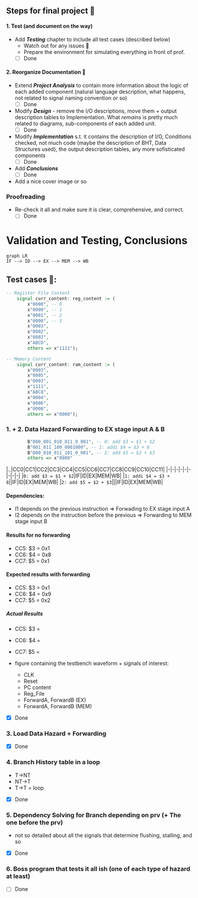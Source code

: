 ## Steps for final project 🥳

#### 1. Test (and document on the way)
- Add ***Testing*** chapter to include all test cases (described below)
	- Watch out for any issues 🙈
	- Prepare the environment for simulating everything in front of prof.
	- [ ] Done

#### 2. Reorganize Documentation 📃

- Extend ***Project Analysis*** to contain more information about the logic of each added component (natural language description, what happens, not related to signal naming convention or so)
	- [ ] Done
- Modify ***Design*** - remove the I/O descriptions, move them + output description tables to Implementation. What *remains* is pretty much related to diagrams, sub-components of each added unit.
	- [ ] Done
- Modify ***Implementation*** s.t. it contains the description of I/O, Conditions checked, not much code (maybe the description of BHT, Data Structures used), the output description tables, any more sofisticated components
	- [ ] Done
- Add ***Conclusions***
	- [ ] Done
- Add a nice cover image or so

### Proofreading
- Re-check it all and make sure it is clear, comprehensive, and correct.
	- [ ] Done

# Validation and Testing, Conclusions

```mermaid
graph LR
IF --> ID --> EX --> MEM --> WB
```

## Test cases 🧪:

```vhdl
-- Register File Content
	signal curr_content: reg_content := (
		x"0000", -- 0
		x"0000", -- 1
		x"0001", -- 2
		x"0000", -- 3
		x"0003",
		x"0002",
		x"0002",
		x"ABCD",
		others => x"1111");

-- Memory Content
    signal curr_content: ram_content := (
        x"0003",
        x"0005", 
        x"0003",
        x"1111",
        x"ABC8",
        x"0004",
        x"0006",
        x"0008", 
        others => x"0000");
```

### 1. + 2. Data Hazard Forwarding to EX stage input A & B

```vhdl
		B"000_001_010_011_0_001", -- 0: add $3 = $1 + $2
		B"001_011_100_0001000", -- 1: addi $4 = $3 + 8
		B"000_010_011_101_0_001", -- 2: add $5 = $2 + $3
		others => x"0000"
```


|..|CC0|CC1|CC2|CC3|CC4|CC5|CC6|CC7|CC8|CC9|CC10|CC11|
|-|-|-|-|-|-|-|-|-|
|`0: add $3 = $1 + $2`|IF|ID|EX|MEM|WB|
|`1: addi $4 = $3 + 8`||IF|ID|EX|MEM|WB|
|`2: add $5 = $2 + $3`|||IF|ID|EX|MEM|WB|

#### Dependencies:
- I1 depends on the previous instruction $\Rightarrow$ Forwading to EX stage input A
- I2 depends on the instruction before the previous $\Rightarrow$ Forwarding to MEM stage input B

#### Results for no forwarding
- CC5: $3 = 0x1
- CC6: $4 = 0x8
- CC7: $5 = 0x1

#### Expected results with forwarding
- CC5: $3 = 0x1
- CC6: $4 = 0x9
- CC7: $5 = 0x2

##### Actual Results
- CC5: $3 = 
- CC6: $4 = 
- CC7: $5 = 

- figure containing the testbench waveform + signals  of interest:
	- CLK
	- Reset
	- PC content
	- Reg_File
	- ForwardA, ForwardB (EX)
	- ForwardA, ForwardB (MEM)

- [x] Done

### 3. Load Data Hazard + Forwarding

- [x] Done

### 4. Branch History table in a loop
- T$\to$NT
- NT$\to$T
- T$\to$T = loop

- [x] Done

### 5. Dependency Solving for Branch depending on prv (+ The one before the prv)
- not so detailed about all the signals that determine flushing, stalling, and so
- [x] Done

### 6. Boss program that tests it all ish (one of each type of hazard at least)

- [ ] Done
